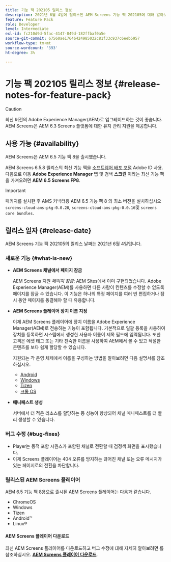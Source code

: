 ```yaml
---
title: 기능 팩 202105 릴리스 정보
description: 2021년 6월 4일에 릴리스된 AEM Screens 기능 팩 202105에 대해 알아보십시오.
feature: Feature Pack
role: Developer
level: Intermediate
exl-id: fc210d9d-5fac-4147-849d-182ffbaf0a5e
source-git-commit: 67560ae17646424985032c81f33c937c6eeb5957
workflow-type: tm+mt
source-wordcount: '393'
ht-degree: 3%

---
```


# 기능 팩 202105 릴리스 정보 {#release-notes-for-feature-pack}

>[!CAUTION]
>최신 버전의 Adobe Experience Manager(AEM)로 업그레이드하는 것이 좋습니다. AEM Screens은 AEM 6.3 Screens 플랫폼에 대한 유지 관리 지원을 제공합니다.

## 사용 가능 {#availability}

AEM Screens은 AEM 6.5 기능 팩 8을 출시했습니다.

AEM Screens 6.5.8 릴리스의 최신 기능 팩을 [소프트웨어 배포 포털](https://experience.adobe.com/#/downloads/content/software-distribution/en/aem.html) Adobe ID 사용. 다음으로 이동 **Adobe Experience Manager** 탭 및 검색 **스크린** 이라는 최신 기능 팩을 가져오려면 **AEM 6.5 Screens FP8**.

>[!IMPORTANT]
>패키지를 설치한 후 AMS 커넥터용 AEM 6.5 기능 팩 8 의 최소 버전을 설치하십시오 `screens-cloud-ams-pkg-0.0.20`, `screens-cloud-ams-pkg-0.0.16`및 `screens core bundles`.

## 릴리스 일자 {#release-date}

AEM Screens 기능 팩 202105의 릴리스 날짜는 2021년 6월 4일입니다.

### 새로운 기능 {#what-is-new}

* **AEM Screens 채널에서 페이지 잠금**

  AEM Screens 지원 *페이지 잠금*: AEM Sites에서 이미 구현되었습니다. Adobe Experience Manager(AEM)를 사용하면 다른 사람이 컨텐츠를 수정할 수 없도록 페이지를 잠글 수 있습니다. 이 기능은 하나의 특정 페이지를 여러 번 편집하거나 잠시 동안 페이지를 동결해야 할 때 유용합니다.

* **AEM Screens 플레이어 장치 이름 지정**

  이제 AEM Screens 플레이어에 장치 이름을 Adobe Experience Manager(AEM)로 전송하는 기능이 포함됩니다.
기본적으로 일괄 등록을 사용하여 장치를 등록하면 시스템에서 생성한 사용자 이름이 제목 필드에 입력됩니다. 또한 고객은 에셋 태그 또는 기타 친숙한 이름을 사용하여 AEM에서 볼 수 있고 적절한 콘텐츠를 보다 쉽게 할당할 수 있습니다.

  지원되는 각 운영 체제에서 이름을 구성하는 방법을 알아보려면 다음 설명서를 참조하십시오.

   * [Android](/help/user-guide/implementing-android-player.md#name-android)
   * [Windows](/help/user-guide/implementing-windows-player.md#name-windows)
   * [Tizen](/help/user-guide/tizen-player.md#name-tizen)
   * [크롬 OS](/help/user-guide/implementing-chrome-os-player.md#name-chrome)

* **매니페스트 생성**

  서버에서 더 적은 리소스를 할당하는 등 성능이 향상되어 채널 매니페스트를 더 빨리 생성할 수 있습니다.

### 버그 수정 {#bug-fixes}

* Player는 동적 포함 시퀀스가 포함된 채널로 전환할 때 검정색 화면을 표시했습니다.
* 이제 Screens 플레이어는 404 오류를 방지하는 끊어진 채널 또는 오류 메시지가 있는 페이지로의 전환을 차단합니다.

### 릴리스된 AEM Screens 플레이어

AEM 6.5 기능 팩 8용으로 출시된 AEM Screens 플레이어는 다음과 같습니다.

* ChromeOS
* Windows
* Tizen
* Android™
* Linux®

#### AEM Screens 플레이어 다운로드

최신 AEM Screens 플레이어를 다운로드하고 버그 수정에 대해 자세히 알아보려면 를 참조하십시오. **[AEM Screens 플레이어 다운로드](https://download.macromedia.com/screens/index.html)**.
